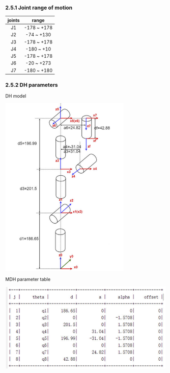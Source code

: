 ### 2.5.1 Joint range of motion

| joints       | range|
| :--------: | :----------:|
| J1  | -178 ~ +178|
| J2  | -74  ~ +130|
| J3  | -178 ~ +178|
| J4  | -180 ~ +10 |
| J5  | -178 ~ +178|
| J6  | -20  ~ +273|
| J7  | -180 ~ +180|


### 2.5.2 DH parameters
DH model

<img src="../resources/2-ProductFeature/MercuryDH.jpg" style="zoom:70%;" />

MDH parameter table

<img src="../resources/2-ProductFeature/DHPrameters.jpg" style="zoom:100%;" />

